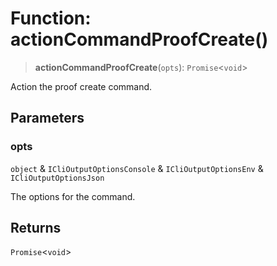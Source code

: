 # Function: actionCommandProofCreate()

> **actionCommandProofCreate**(`opts`): `Promise`\<`void`\>

Action the proof create command.

## Parameters

### opts

`object` & `ICliOutputOptionsConsole` & `ICliOutputOptionsEnv` & `ICliOutputOptionsJson`

The options for the command.

## Returns

`Promise`\<`void`\>
